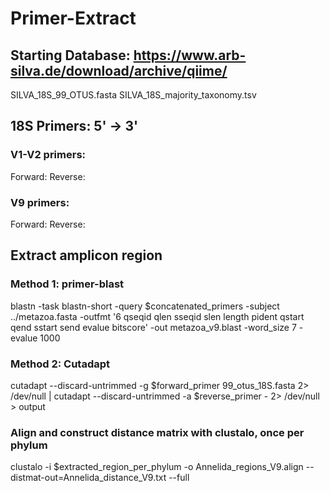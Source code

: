 # Primer-Extract

## Starting Database: https://www.arb-silva.de/download/archive/qiime/
SILVA_18S_99_OTUS.fasta
SILVA_18S_majority_taxonomy.tsv

## 18S Primers: 5' -> 3'
### V1-V2 primers:
 Forward: 
 Reverse:
### V9 primers:
 Forward:
 Reverse:

## Extract amplicon region

### Method 1: primer-blast
blastn -task blastn-short -query $concatenated_primers -subject ../metazoa.fasta -outfmt '6 qseqid qlen sseqid slen length pident qstart qend sstart send evalue bitscore' -out metazoa_v9.blast -word_size 7 -evalue 1000


### Method 2: Cutadapt
cutadapt --discard-untrimmed -g $forward_primer 99_otus_18S.fasta 2> /dev/null | cutadapt --discard-untrimmed -a $reverse_primer - 2> /dev/null > output



### Align and construct distance matrix with clustalo, once per phylum
clustalo -i $extracted_region_per_phylum -o Annelida_regions_V9.align --distmat-out=Annelida_distance_V9.txt --full
